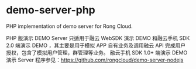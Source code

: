 demo-server-php
===============

PHP implementation of demo server for Rong Cloud.

PHP 版演示 DEMO Server 只适用于融云 WebSDK 演示 DEMO 和融云手机 SDK 2.0 端演示 DEMO ，其主要是用于模拟 APP 自有业务及调用融云 API 完成用户授权，包含了模拟用户管理，群管理等业务。
融云手机 SDK 1.0+ 端演示 DEMO 演示 Server 程序参见：https://github.com/rongcloud/demo-server-nodejs
